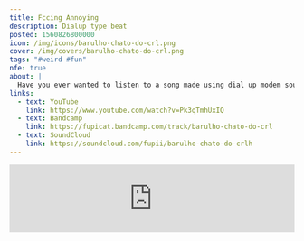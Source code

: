```yaml
---
title: Fccing Annoying
description: Dialup type beat
posted: 1560826800000
icon: /img/icons/barulho-chato-do-crl.png
cover: /img/covers/barulho-chato-do-crl.png
tags: "#weird #fun"
nfe: true
about: |
  Have you ever wanted to listen to a song made using dial up modem sounds? ... here's your chance to change your mind.
links:
  - text: YouTube
    link: https://www.youtube.com/watch?v=Pk3qTmhUxIQ
  - text: Bandcamp
    link: https://fupicat.bandcamp.com/track/barulho-chato-do-crl
  - text: SoundCloud
    link: https://soundcloud.com/fupii/barulho-chato-do-crlh
---
```


<iframe style="border: 0; width: 100%; max-width: 700px; margin: auto; height: 120px;" src="https://bandcamp.com/EmbeddedPlayer/track=3101301221/size=large/bgcol=333333/linkcol=ffffff/tracklist=false/artwork=small/transparent=true/" seamless><a href="https://fupicat.bandcamp.com/track/barulho-chato-do-crl">Barulho Chato do Crl by fupicat</a></iframe>
